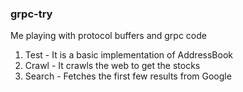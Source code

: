 ### grpc-try

Me playing with protocol buffers and grpc code

1. Test - It is a basic implementation of AddressBook
2. Crawl - It crawls the web to get the stocks
3. Search - Fetches the first few results from Google